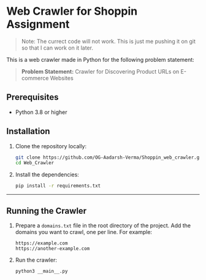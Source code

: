 # Web Crawler for Shoppin Assignment

> Note: The currect code will not work. This is just me pushing it on git so that I can work on it later.

This is a web crawler made in Python for the following problem statement:

> **Problem Statement:** Crawler for Discovering Product URLs on E-commerce Websites


## Prerequisites

- Python 3.8 or higher



## Installation

1. Clone the repository locally:
   ```bash
   git clone https://github.com/OG-Aadarsh-Verma/Shoppin_web_crawler.git
   cd Web_Crawler
   ```

2. Install the dependencies:
   ```bash
   pip install -r requirements.txt
   ```

---

## Running the Crawler

1. Prepare a `domains.txt` file in the root directory of the project. Add the domains you want to crawl, one per line. For example:
   ```
   https://example.com
   https://another-example.com
   ```

2. Run the crawler:
   ```bash
   python3 __main__.py
   ```